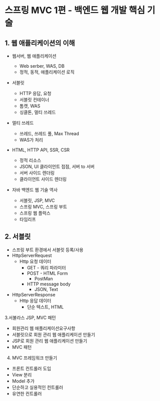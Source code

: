  # 스프링 MVC 1편 - 백엔드 웹 개발 핵심 기술

 ## 1. 웹 애플리케이션의 이해
 - 웹서버, 웹 애플리케이션
   - Web serber, WAS, DB
   - 정적, 동적, 애플리케이션 로직

- 서블릿
  - HTTP 응답, 요청
  - 서블릿 컨테이너
  - 톰캣, WAS
  - 싱클톤, 멀티 쓰레드

- 멀티 쓰레드
  - 쓰레드, 쓰레드 풀, Max Thread
  - WAS가 처리

- HTML, HTTP API, SSR, CSR
  - 정적 리소스
  - JSON, UI 클라이언트 접점, 서버 to 서버
  - 서버 사이드 렌더링
  - 클라이언트 사이드 렌더링

- 자바 백엔드 웹 기술 역사
  - 서블릿, JSP, MVC
  - 스프링 MVC, 스프링 부트
  - 스프링 웹 플럭스
  - 타임리프

## 2. 서블릿
- 스프링 부트 환경에서 서블릿 등록/사용
- HttpServerRequest
  - Http 요청 데이터
    - GET - 쿼리 파라미터
    - POST - HTML Form
      - PostMan
    - HTTP message body
      - JSON, Text
- HttpServerResponse
  - Http 응답 데이터
    - 단순 텍스트, HTML

3.서불라스 JSP, MVC 패턴
- 회원관리 웹 애플리케이션요구사항
- 서블릿으로 회원 관리 웹 애플리케이션 만들기
- JSP로 회원 관리 웹 애플리케이션 만들기
- MVC 패턴

4. MVC 프레임워크 만들기
- 프론트 컨트롤러 도입
- View 분리
- Model 추가
- 단순하고 실용적인 컨트롤러
- 유연한 컨트롤러